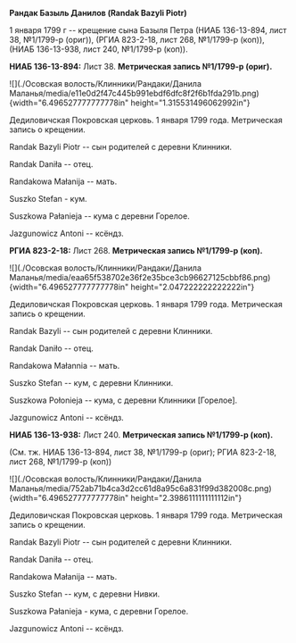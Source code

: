**Рандак Базыль Данилов (Randak Bazyli Piotr)**

1 января 1799 г -- крещение сына Базыля Петра (НИАБ 136-13-894, лист 38,
№1/1799-р (ориг)), (РГИА 823-2-18, лист 268, №1/1799-р (коп)), (НИАБ
136-13-938, лист 240, №1/1799-р (коп)).

**НИАБ 136-13-894:** Лист 38. **Метрическая запись №1/1799-р (ориг).**

![](./Осовская волость/Клинники/Рандаки/Данила Маланья/media/e11e0d2f47c445b991ebdf6dfc8f2f6b1fda291b.png){width="6.496527777777778in"
height="1.315531496062992in"}

Дедиловичская Покровская церковь. 1 января 1799 года. Метрическая запись
о крещении.

Randak Bazyli Piotr -- сын родителей с деревни Клинники.

Randak Daniła -- отец.

Randakowa Małanija -- мать.

Suszko Stefan - кум.

Suszkowa Pałanieja -- кума с деревни Горелое.

Jazgunowicz Antoni -- ксёндз.

**РГИА 823-2-18:** Лист 268. **Метрическая запись №1/1799-р (коп).**

![](./Осовская волость/Клинники/Рандаки/Данила Маланья/media/eaa65f538702e36f2e35bce3cb96627125cbbf86.png){width="6.496527777777778in"
height="2.047222222222222in"}

Дедиловичская Покровская церковь. 1 января 1799 года. Метрическая запись
о крещении.

Randak Bazyli -- сын родителей с деревни Клинники.

Randak Daniło -- отец.

Randakowa Małannia -- мать.

Suszko Stefan -- кум, с деревни Клинники.

Suszkowa Połonieja -- кума, с деревни Клинники \[Горелое\].

Jazgunowicz Antoni -- ксёндз.

**НИАБ 136-13-938:** Лист 240. **Метрическая запись №1/1799-р (коп).**

(См. тж. НИАБ 136-13-894, лист 38, №1/1799-р (ориг); РГИА 823-2-18, лист
268, №1/1799-р (коп))

![](./Осовская волость/Клинники/Рандаки/Данила Маланья/media/752ab71b4ca3d2cc61d8a95c6a831f99d382008c.png){width="6.496527777777778in"
height="2.3986111111111112in"}

Дедиловичская Покровская церковь. 1 января 1799 года. Метрическая запись
о крещении.

Randak Bazyli Piotr -- сын родителей с деревни Клинники.

Randak Daniła -- отец.

Randakowa Małanija -- мать.

Suszko Stefan -- кум, с деревни Нивки.

Suszkowa Pałanieja - кума, с деревни Горелое.

Jazgunowicz Antoni -- ксёндз.
